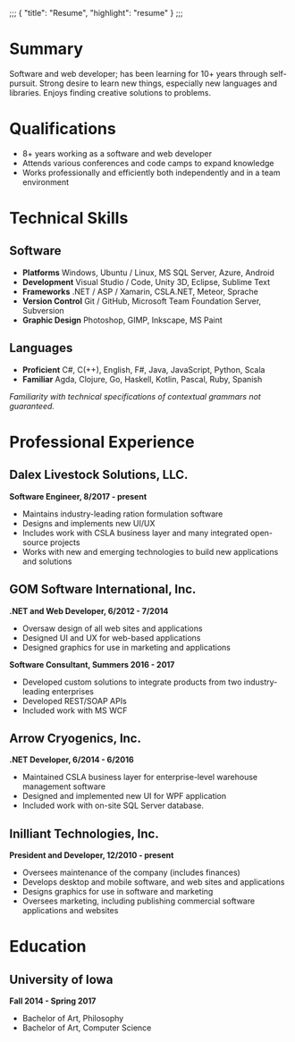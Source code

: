 ;;;
{
	"title": "Resume",
	"highlight": "resume"
}
;;;

# Summary

Software and web developer; has been learning for 10+ years through self-pursuit. Strong desire to learn new things, especially new languages and libraries. Enjoys finding creative solutions to problems.

# Qualifications

* 8+ years working as a software and web developer
* Attends various conferences and code camps to expand knowledge
* Works professionally and efficiently both independently and in a team environment

# Technical Skills

## Software

* **Platforms** Windows, Ubuntu / Linux, MS SQL Server, Azure, Android
* **Development** Visual Studio / Code, Unity 3D, Eclipse, Sublime Text
* **Frameworks** .NET / ASP / Xamarin, CSLA.NET, Meteor, Sprache
* **Version Control** Git / GitHub, Microsoft Team Foundation Server, Subversion
* **Graphic Design** Photoshop, GIMP, Inkscape, MS Paint

## Languages

* **Proficient**  C#, C(++), English, F#, Java, JavaScript, Python, Scala
* **Familiar**  Agda, Clojure, Go, Haskell, Kotlin, Pascal, Ruby, Spanish

*Familiarity with technical specifications of contextual grammars not guaranteed.*

# Professional Experience

## Dalex Livestock Solutions, LLC.
**Software Engineer, 8/2017 - present**

* Maintains industry-leading ration formulation software
* Designs and implements new UI/UX
* Includes work with CSLA business layer and many integrated open-source projects
* Works with new and emerging technologies to build new applications and solutions
        
## GOM Software International, Inc.
**.NET and Web Developer, 6/2012 - 7/2014**

* Oversaw design of all web sites and applications
* Designed UI and UX for web-based applications
* Designed graphics for use in marketing and applications

**Software Consultant, Summers 2016 - 2017**

* Developed custom solutions to integrate products from two industry-leading enterprises
* Developed REST/SOAP APIs
* Included work with MS WCF

## Arrow Cryogenics, Inc.
**.NET Developer, 6/2014 - 6/2016**

* Maintained CSLA business layer for enterprise-level warehouse management software
* Designed and implemented new UI for WPF application
* Included work with on-site SQL Server database.
        
## Inilliant Technologies, Inc.
**President and Developer, 12/2010 - present**

* Oversees maintenance of the company (includes finances)
* Develops desktop and mobile software, and web sites and applications
* Designs graphics for use in software and marketing
* Oversees marketing, including publishing commercial software applications and websites
        
# Education

## University of Iowa
**Fall 2014 - Spring 2017**
      
* Bachelor of Art, Philosophy
* Bachelor of Art, Computer Science
